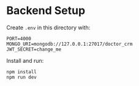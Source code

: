 # Backend Setup

Create `.env` in this directory with:

```
PORT=4000
MONGO_URI=mongodb://127.0.0.1:27017/doctor_crm
JWT_SECRET=change_me
```

Install and run:

```
npm install
npm run dev
```
